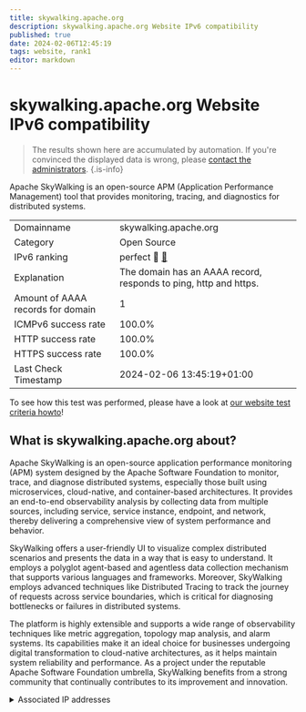 ```yaml
---
title: skywalking.apache.org
description: skywalking.apache.org Website IPv6 compatibility
published: true
date: 2024-02-06T12:45:19
tags: website, rank1
editor: markdown
---
```


# skywalking.apache.org Website IPv6 compatibility

> The results shown here are accumulated by automation. If you're convinced the displayed data is wrong, please [contact the administrators](/howto/chat). 
{.is-info}

Apache SkyWalking is an open-source APM (Application Performance Management) tool that provides monitoring, tracing, and diagnostics for distributed systems.


|   |   |
| - | - |
| Domainname | skywalking.apache.org
| Category | Open Source |
| IPv6 ranking | perfect :1st_place_medal: [🔗](/howto/ranking) |
| Explanation | The domain has an AAAA record, responds to ping, http and https. |
| Amount of AAAA records for domain | 1 |
| ICMPv6 success rate | 100.0%|
| HTTP success rate | 100.0% |
| HTTPS success rate | 100.0% |
| Last Check Timestamp | 2024-02-06 13:45:19+01:00 |

To see how this test was performed, please have a look at [our website test criteria howto](/howto/testcriteria/website)!


## What is skywalking.apache.org about?
Apache SkyWalking is an open-source application performance monitoring (APM) system designed by the Apache Software Foundation to monitor, trace, and diagnose distributed systems, especially those built using microservices, cloud-native, and container-based architectures. It provides an end-to-end observability analysis by collecting data from multiple sources, including service, service instance, endpoint, and network, thereby delivering a comprehensive view of system performance and behavior.

SkyWalking offers a user-friendly UI to visualize complex distributed scenarios and presents the data in a way that is easy to understand. It employs a polyglot agent-based and agentless data collection mechanism that supports various languages and frameworks. Moreover, SkyWalking employs advanced techniques like Distributed Tracing to track the journey of requests across service boundaries, which is critical for diagnosing bottlenecks or failures in distributed systems.

The platform is highly extensible and supports a wide range of observability techniques like metric aggregation, topology map analysis, and alarm systems. Its capabilities make it an ideal choice for businesses undergoing digital transformation to cloud-native architectures, as it helps maintain system reliability and performance. As a project under the reputable Apache Software Foundation umbrella, SkyWalking benefits from a strong community that continually contributes to its improvement and innovation.



<details>
<summary>Associated IP addresses</summary>

2a04:4e42::644

</details>
